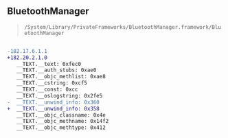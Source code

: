 ## BluetoothManager

> `/System/Library/PrivateFrameworks/BluetoothManager.framework/BluetoothManager`

```diff

-182.17.6.1.1
+182.20.2.1.0
   __TEXT.__text: 0xfec0
   __TEXT.__auth_stubs: 0xae0
   __TEXT.__objc_methlist: 0xae8
   __TEXT.__cstring: 0xcf5
   __TEXT.__const: 0xcc
   __TEXT.__oslogstring: 0x2fe5
-  __TEXT.__unwind_info: 0x360
+  __TEXT.__unwind_info: 0x358
   __TEXT.__objc_classname: 0x4e
   __TEXT.__objc_methname: 0x14f2
   __TEXT.__objc_methtype: 0x412

```
